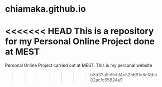 # chiamaka.github.io
<<<<<<< HEAD
This is a repository for my Personal Online Project done at MEST
=======
Personal Online Project carried out at MEST. This is my personal website 
>>>>>>> b8d32a5e9cbf4c525691e8ef8bb02acfc65824a9

